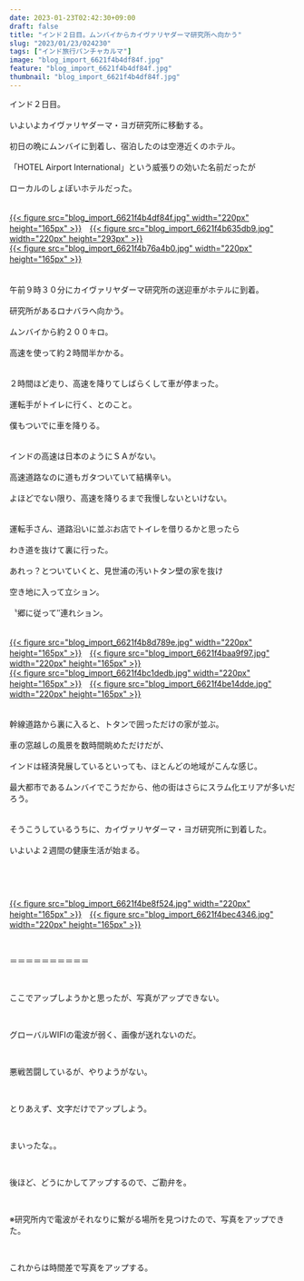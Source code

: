 ```yaml
---
date: 2023-01-23T02:42:30+09:00
draft: false
title: "インド２日目。ムンバイからカイヴァリヤダーマ研究所へ向かう"
slug: "2023/01/23/024230"
tags: ["インド旅行パンチャカルマ"]
image: "blog_import_6621f4b4df84f.jpg"
feature: "blog_import_6621f4b4df84f.jpg"
thumbnail: "blog_import_6621f4b4df84f.jpg"
---
```

<p>インド２日目。<br/><br/>いよいよカイヴァリヤダーマ・ヨガ研究所に移動する。<br/><br/>初日の晩にムンバイに到着し、宿泊したのは空港近くのホテル。<br/><br/>「HOTEL Airport International」という威張りの効いた名前だったが<br/><br/>ローカルのしょぼいホテルだった。<br/><br/><br/><a href="blog_import_6621f4b4df84f.jpg">{{< figure src="blog_import_6621f4b4df84f.jpg" width="220px" height="165px" >}}</a>　<a href="blog_import_6621f4b635db9.jpg">{{< figure src="blog_import_6621f4b635db9.jpg" width="220px" height="293px" >}}</a><br/><a href="blog_import_6621f4b76a4b0.jpg">{{< figure src="blog_import_6621f4b76a4b0.jpg" width="220px" height="165px" >}}</a>　<br/><br/><br/>午前９時３０分にカイヴァリヤダーマ研究所の送迎車がホテルに到着。<br/><br/>研究所があるロナバラへ向かう。<br/><br/>ムンバイから約２００キロ。<br/><br/>高速を使って約２時間半かかる。<br/><br/><br/>２時間ほど走り、高速を降りてしばらくして車が停まった。<br/><br/>運転手がトイレに行く、とのこと。<br/><br/>僕もついでに車を降りる。<br/><br/><br/>インドの高速は日本のようにＳＡがない。<br/><br/>高速道路なのに道もガタついていて結構辛い。<br/><br/>よほどでない限り、高速を降りるまで我慢しないといけない。<br/><br/><br/>運転手さん、道路沿いに並ぶお店でトイレを借りるかと思ったら<br/><br/>わき道を抜けて裏に行った。<br/><br/>あれっ？とついていくと、見世浦の汚いトタン壁の家を抜け<br/><br/>空き地に入って立ション。<br/><br/>〝郷に従って″連れション。<br/><br/><br/><a href="blog_import_6621f4b8d789e.jpg">{{< figure src="blog_import_6621f4b8d789e.jpg" width="220px" height="165px" >}}</a>　<a href="blog_import_6621f4baa9f97.jpg">{{< figure src="blog_import_6621f4baa9f97.jpg" width="220px" height="165px" >}}</a><br/><a href="blog_import_6621f4bc1dedb.jpg">{{< figure src="blog_import_6621f4bc1dedb.jpg" width="220px" height="165px" >}}</a>　<a href="blog_import_6621f4be14dde.jpg">{{< figure src="blog_import_6621f4be14dde.jpg" width="220px" height="165px" >}}</a><br/><br/><br/>幹線道路から裏に入ると、トタンで囲っただけの家が並ぶ。<br/><br/>車の窓越しの風景を数時間眺めただけだが、<br/><br/>インドは経済発展しているといっても、ほとんどの地域がこんな感じ。<br/><br/>最大都市であるムンバイでこうだから、他の街はさらにスラム化エリアが多いだろう。<br/><br/><br/>そうこうしているうちに、カイヴァリヤダーマ・ヨガ研究所に到着した。<br/><br/>いよいよ２週間の健康生活が始まる。</p><p> </p><p> </p><p><a href="blog_import_6621f4be8f524.jpg">{{< figure src="blog_import_6621f4be8f524.jpg" width="220px" height="165px" >}}</a>　<a href="blog_import_6621f4bec4346.jpg">{{< figure src="blog_import_6621f4bec4346.jpg" width="220px" height="165px" >}}</a></p><p> </p><p>＝＝＝＝＝＝＝＝＝＝</p><p> </p><p>ここでアップしようかと思ったが、写真がアップできない。</p><p> </p><p>グローバルWIFIの電波が弱く、画像が送れないのだ。</p><p> </p><p>悪戦苦闘しているが、やりようがない。</p><p> </p><p>とりあえず、文字だけでアップしよう。</p><p> </p><p>まいったな。。</p><p> </p><p>後ほど、どうにかしてアップするので、ご勘弁を。</p><p> </p><p>※研究所内で電波がそれなりに繋がる場所を見つけたので、写真をアップできた。</p><p> </p><p>これからは時間差で写真をアップする。</p>

